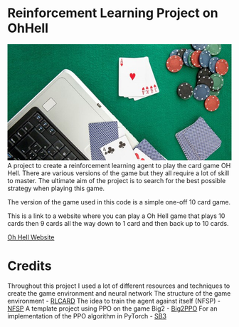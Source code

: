# Reinforcement Learning Project on OhHell

![Laptop and cards](img.jpg)
A project to create a reinforcement learning agent to play the card game OH Hell. There are various versions of the game but they all require a lot of skill to master. The ultimate aim of the project is to search for the best possible strategy when playing this game.

The version of the game used in this code is a simple one-off 10 card game.

This is a link to a website where you can play a Oh Hell game that plays 10 cards then 9 cards all the way down to 1 card and then back up to 10 cards.

[Oh Hell Website](https://cardgames.io/ohhell/)

# Credits
Throughout this project I used a lot of different resources and techniques to create the game environment and neural network
The structure of the game environment - [RLCARD](https://github.com/datamllab/rlcard)
The idea to train the agent against itself (NFSP) - [NFSP](https://arxiv.org/abs/1603.01121) 
A template project using PPO on the game Big2 - [Big2PPO](https://github.com/henrycharlesworth/big2_PPOalgorithm)
For an implementation of the PPO algorithm in PyTorch - [SB3](https://github.com/DLR-RM/stable-baselines3)

